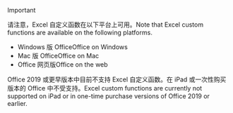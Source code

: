 > [!IMPORTANT]
> <span data-ttu-id="4b7ce-101">请注意，Excel 自定义函数在以下平台上可用。</span><span class="sxs-lookup"><span data-stu-id="4b7ce-101">Note that Excel custom functions are available on the following platforms.</span></span>
> - <span data-ttu-id="4b7ce-102">Windows 版 Office</span><span class="sxs-lookup"><span data-stu-id="4b7ce-102">Office on Windows</span></span>
> - <span data-ttu-id="4b7ce-103">Mac 版 Office</span><span class="sxs-lookup"><span data-stu-id="4b7ce-103">Office on Mac</span></span>
> - <span data-ttu-id="4b7ce-104">Office 网页版</span><span class="sxs-lookup"><span data-stu-id="4b7ce-104">Office on the web</span></span>
>
> <span data-ttu-id="4b7ce-105">Office 2019 或更早版本中目前不支持 Excel 自定义函数。在 iPad 或一次性购买版本的 Office 中不受支持。</span><span class="sxs-lookup"><span data-stu-id="4b7ce-105">Excel custom functions are currently not supported on iPad or in one-time purchase versions of Office 2019 or earlier.</span></span>
